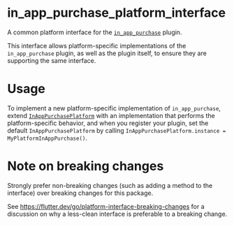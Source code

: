 # in_app_purchase_platform_interface

A common platform interface for the [`in_app_purchase`][1] plugin.

This interface allows platform-specific implementations of the `in_app_purchase`
plugin, as well as the plugin itself, to ensure they are supporting the
same interface.

# Usage

To implement a new platform-specific implementation of `in_app_purchase`, extend
[`InAppPurchasePlatform`][2] with an implementation that performs the
platform-specific behavior, and when you register your plugin, set the default
`InAppPurchasePlatform` by calling
`InAppPurchasePlatform.instance = MyPlatformInAppPurchase()`.

# Note on breaking changes

Strongly prefer non-breaking changes (such as adding a method to the interface)
over breaking changes for this package.

See https://flutter.dev/go/platform-interface-breaking-changes for a discussion
on why a less-clean interface is preferable to a breaking change.

[1]: ../in_app_purchase
[2]: lib/in_app_purchase_platform_interface.dart